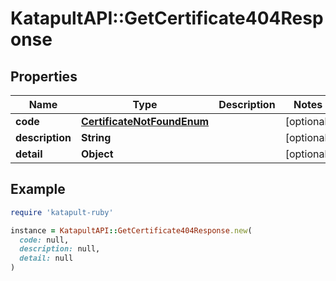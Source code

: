 # KatapultAPI::GetCertificate404Response

## Properties

| Name | Type | Description | Notes |
| ---- | ---- | ----------- | ----- |
| **code** | [**CertificateNotFoundEnum**](CertificateNotFoundEnum.md) |  | [optional] |
| **description** | **String** |  | [optional] |
| **detail** | **Object** |  | [optional] |

## Example

```ruby
require 'katapult-ruby'

instance = KatapultAPI::GetCertificate404Response.new(
  code: null,
  description: null,
  detail: null
)
```

